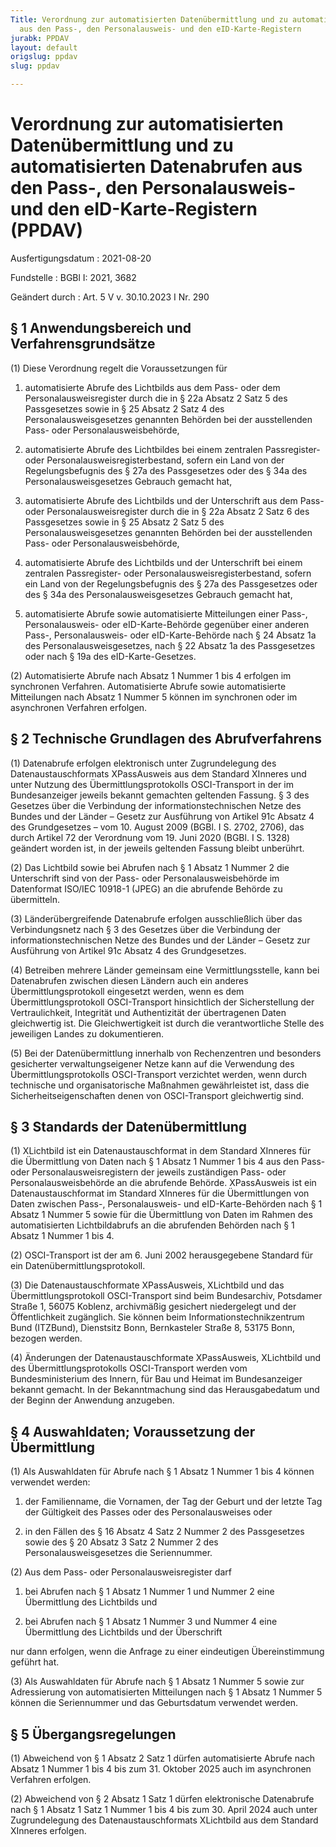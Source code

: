 ```yaml
---
Title: Verordnung zur automatisierten Datenübermittlung und zu automatisierten Datenabrufen
  aus den Pass-, den Personalausweis- und den eID-Karte-Registern
jurabk: PPDAV
layout: default
origslug: ppdav
slug: ppdav

---
```


# Verordnung zur automatisierten Datenübermittlung und zu automatisierten Datenabrufen aus den Pass-, den Personalausweis- und den eID-Karte-Registern (PPDAV)

Ausfertigungsdatum
:   2021-08-20

Fundstelle
:   BGBl I: 2021, 3682

Geändert durch
:   Art. 5 V v. 30.10.2023 I Nr. 290


## § 1 Anwendungsbereich und Verfahrensgrundsätze

(1) Diese Verordnung regelt die Voraussetzungen für

1.  automatisierte Abrufe des Lichtbilds aus dem Pass- oder dem Personalausweisregister durch die in § 22a Absatz 2 Satz 5 des Passgesetzes sowie in § 25 Absatz 2 Satz 4 des Personalausweisgesetzes genannten Behörden bei der ausstellenden Pass- oder Personalausweisbehörde,


2.  automatisierte Abrufe des Lichtbildes bei einem zentralen Passregister- oder Personalausweisregisterbestand, sofern ein Land von der Regelungsbefugnis des § 27a des Passgesetzes oder des § 34a des Personalausweisgesetzes Gebrauch gemacht hat,


3.  automatisierte Abrufe des Lichtbilds und der Unterschrift aus dem Pass- oder Personalausweisregister durch die in § 22a Absatz 2 Satz 6 des Passgesetzes sowie in § 25 Absatz 2 Satz 5 des Personalausweisgesetzes genannten Behörden bei der ausstellenden Pass- oder Personalausweisbehörde,


4.  automatisierte Abrufe des Lichtbilds und der Unterschrift bei einem zentralen Passregister- oder Personalausweisregisterbestand, sofern ein Land von der Regelungsbefugnis des § 27a des Passgesetzes oder des § 34a des Personalausweisgesetzes Gebrauch gemacht hat,


5.  automatisierte Abrufe sowie automatisierte Mitteilungen einer Pass-, Personalausweis- oder eID-Karte-Behörde gegenüber einer anderen Pass-, Personalausweis- oder eID-Karte-Behörde nach § 24 Absatz 1a des Personalausweisgesetzes, nach § 22 Absatz 1a des Passgesetzes oder nach § 19a des eID-Karte-Gesetzes.




(2) Automatisierte Abrufe nach Absatz 1 Nummer 1 bis 4 erfolgen im synchronen Verfahren. Automatisierte Abrufe sowie automatisierte Mitteilungen nach Absatz 1 Nummer 5 können im synchronen oder im asynchronen Verfahren erfolgen.


## § 2 Technische Grundlagen des Abrufverfahrens

(1) Datenabrufe erfolgen elektronisch unter Zugrundelegung des Datenaustauschformats XPassAusweis aus dem Standard XInneres und unter Nutzung des Übermittlungsprotokolls OSCI-Transport in der im Bundesanzeiger jeweils bekannt gemachten geltenden Fassung. § 3 des Gesetzes über die Verbindung der informationstechnischen Netze des Bundes und der Länder – Gesetz zur Ausführung von Artikel 91c Absatz 4 des Grundgesetzes – vom 10. August 2009 (BGBl. I S. 2702, 2706), das durch Artikel 72 der Verordnung vom 19. Juni 2020 (BGBl. I S. 1328) geändert worden ist, in der jeweils geltenden Fassung bleibt unberührt.

(2) Das Lichtbild sowie bei Abrufen nach § 1 Absatz 1 Nummer 2 die Unterschrift sind von der Pass- oder Personalausweisbehörde im Datenformat ISO/IEC 10918-1 (JPEG) an die abrufende Behörde zu übermitteln.

(3) Länderübergreifende Datenabrufe erfolgen ausschließlich über das Verbindungsnetz nach § 3 des Gesetzes über die Verbindung der informationstechnischen Netze des Bundes und der Länder – Gesetz zur Ausführung von Artikel 91c Absatz 4 des Grundgesetzes.

(4) Betreiben mehrere Länder gemeinsam eine Vermittlungsstelle, kann bei Datenabrufen zwischen diesen Ländern auch ein anderes Übermittlungsprotokoll eingesetzt werden, wenn es dem Übermittlungsprotokoll OSCI-Transport hinsichtlich der Sicherstellung der Vertraulichkeit, Integrität und Authentizität der übertragenen Daten gleichwertig ist. Die Gleichwertigkeit ist durch die verantwortliche Stelle des jeweiligen Landes zu dokumentieren.

(5) Bei der Datenübermittlung innerhalb von Rechenzentren und besonders gesicherter verwaltungseigener Netze kann auf die Verwendung des Übermittlungsprotokolls OSCI-Transport verzichtet werden, wenn durch technische und organisatorische Maßnahmen gewährleistet ist, dass die Sicherheitseigenschaften denen von OSCI-Transport gleichwertig sind.


## § 3 Standards der Datenübermittlung

(1) XLichtbild ist ein Datenaustauschformat in dem Standard XInneres für die Übermittlung von Daten nach § 1 Absatz 1 Nummer 1 bis 4 aus den Pass- oder Personalausweisregistern der jeweils zuständigen Pass- oder Personalausweisbehörde an die abrufende Behörde. XPassAusweis ist ein Datenaustauschformat im Standard XInneres für die Übermittlungen von Daten zwischen Pass-, Personalausweis- und eID-Karte-Behörden nach § 1 Absatz 1 Nummer 5 sowie für die Übermittlung von Daten im Rahmen des automatisierten Lichtbildabrufs an die abrufenden Behörden nach § 1 Absatz 1 Nummer 1 bis 4.

(2) OSCI-Transport ist der am 6. Juni 2002 herausgegebene Standard für ein Datenübermittlungsprotokoll.

(3) Die Datenaustauschformate XPassAusweis, XLichtbild und das Übermittlungsprotokoll OSCI-Transport sind beim Bundesarchiv, Potsdamer Straße 1, 56075 Koblenz, archivmäßig gesichert niedergelegt und der Öffentlichkeit zugänglich. Sie können beim Informationstechnikzentrum Bund (ITZBund), Dienstsitz Bonn, Bernkasteler Straße 8, 53175 Bonn, bezogen werden.

(4) Änderungen der Datenaustauschformate XPassAusweis, XLichtbild und des Übermittlungsprotokolls OSCI-Transport werden vom Bundesministerium des Innern, für Bau und Heimat im Bundesanzeiger bekannt gemacht. In der Bekanntmachung sind das Herausgabedatum und der Beginn der Anwendung anzugeben.


## § 4 Auswahldaten; Voraussetzung der Übermittlung

(1) Als Auswahldaten für Abrufe nach § 1 Absatz 1 Nummer 1 bis 4 können verwendet werden:

1.  der Familienname, die Vornamen, der Tag der Geburt und der letzte Tag der Gültigkeit des Passes oder des Personalausweises oder


2.  in den Fällen des § 16 Absatz 4 Satz 2 Nummer 2 des Passgesetzes sowie des § 20 Absatz 3 Satz 2 Nummer 2 des Personalausweisgesetzes die Seriennummer.




(2) Aus dem Pass- oder Personalausweisregister darf

1.  bei Abrufen nach § 1 Absatz 1 Nummer 1 und Nummer 2 eine Übermittlung des Lichtbilds und


2.  bei Abrufen nach § 1 Absatz 1 Nummer 3 und Nummer 4 eine Übermittlung des Lichtbilds und der Überschrift



nur dann erfolgen, wenn die Anfrage zu einer eindeutigen Übereinstimmung geführt hat.

(3) Als Auswahldaten für Abrufe nach § 1 Absatz 1 Nummer 5 sowie zur Adressierung von automatisierten Mitteilungen nach § 1 Absatz 1 Nummer 5 können die Seriennummer und das Geburtsdatum verwendet werden.


## § 5 Übergangsregelungen

(1) Abweichend von § 1 Absatz 2 Satz 1 dürfen automatisierte Abrufe nach Absatz 1 Nummer 1 bis 4 bis zum 31. Oktober 2025 auch im asynchronen Verfahren erfolgen.

(2) Abweichend von § 2 Absatz 1 Satz 1 dürfen elektronische Datenabrufe nach § 1 Absatz 1 Satz 1 Nummer 1 bis 4 bis zum 30. April 2024 auch unter Zugrundelegung des Datenaustauschformats XLichtbild aus dem Standard XInneres erfolgen.

